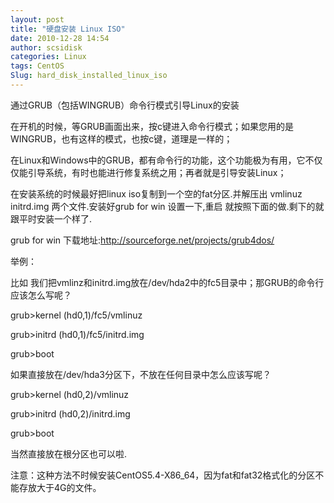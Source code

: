 ```yaml
---
layout: post
title: "硬盘安装 Linux ISO"
date: 2010-12-28 14:54
author: scsidisk
categories: Linux
tags: CentOS
Slug: hard_disk_installed_linux_iso
---
```


通过GRUB（包括WINGRUB）命令行模式引导Linux的安装

在开机的时候，等GRUB画面出来，按c键进入命令行模式；如果您用的是WINGRUB，也有这样的模式，也按c键，道理是一样的；

在Linux和Windows中的GRUB，都有命令行的功能，这个功能极为有用，它不仅仅能引导系统，有时也能进行修复系统之用；再者就是引导安装Linux；

在安装系统的时候最好把linux iso复制到一个空的fat分区.并解压出 vmlinuz
initrd.img 两个文件.安装好grub for win 设置一下,重启
就按照下面的做.剩下的就跟平时安装一个样了.

grub for win 下载地址:http://sourceforge.net/projects/grub4dos/

举例：

比如
我们把vmlinz和initrd.img放在/dev/hda2中的fc5目录中；那GRUB的命令行应该怎么写呢？

grub\>kernel (hd0,1)/fc5/vmlinuz

grub\>initrd (hd0,1)/fc5/initrd.img

grub\>boot

如果直接放在/dev/hda3分区下，不放在任何目录中怎么应该写呢？

grub\>kernel (hd0,2)/vmlinuz

grub\>initrd (hd0,2)/initrd.img

grub\>boot

当然直接放在根分区也可以啦.

注意：这种方法不时候安装CentOS5.4-X86\_64，因为fat和fat32格式化的分区不能存放大于4G的文件。

<div class="posttagsblock">
</div>

